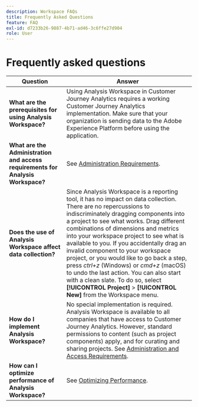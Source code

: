 ```yaml
---
description: Workspace FAQs
title: Frequently Asked Questions
feature: FAQ
exl-id: d7233b26-9887-4b71-ad46-3c6ffe27d904
role: User
---
```

# Frequently asked questions

| Question | Answer |
|--- |--- |
| **What are the prerequisites for using Analysis Workspace?** | Using Analysis Workspace in Customer Journey Analytics requires a working Customer Journey Analytics implementation. Make sure that your organization is sending data to the Adobe Experience Platform before using the application.|
| **What are the Administration and access requirements for Analysis Workspace?** | See [Administration Requirements](/help/analysis-workspace/workspace-faq/frequently-asked-questions-analysis-workspace.md).|
| **Does the use of Analysis Workspace affect data collection?** | Since Analysis Workspace is a reporting tool, it has no impact on data collection. There are no repercussions to indiscriminately dragging components into a project to see what works. Drag different combinations of dimensions and metrics into your workspace project to see what is available to you. If you accidentally drag an invalid component to your workspace project, or you would like to go back a step, press *ctrl+z* (Windows) or *cmd+z* (macOS) to undo the last action. You can also start with a clean slate. To do so, select **[!UICONTROL Project]** > **[!UICONTROL New]** from the Workspace menu.|
| **How do I implement Analysis Workspace?** | No special implementation is required. Analysis Workspace is available to all companies that have access to Customer Journey Analytics. However, standard permissions to content (such as project components) apply, and for curating and sharing projects. See [Administration and Access Requirements](/help/analysis-workspace/workspace-faq/frequently-asked-questions-analysis-workspace.md). |
| **How can I optimize performance of Analysis Workspace?** | See [Optimizing Performance](/help/technotes/optimizing-performance.md). |
